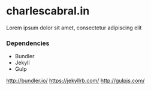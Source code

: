 # charlescabral.in
Lorem ipsum dolor sit amet, consectetur adipiscing elit


### Dependencies

- Bundler
- Jekyll
- Gulp


http://bundler.io/
https://jekyllrb.com/
http://gulpjs.com/




